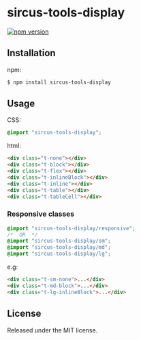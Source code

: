 # sircus-tools-display

[![npm version](https://img.shields.io/npm/v/sircus-tools-display.svg?style=flat)](https://www.npmjs.com/package/sircus-tools-display)

## Installation

npm:

```bash
$ npm install sircus-tools-display
```

## Usage

CSS:

```css
@import "sircus-tools-display";
```

html:

```html
<div class="t-none"></div>
<div class="t-block"></div>
<div class="t-flex"></div>
<div class="t-inlineBlock"></div>
<div class="t-inline"></div>
<div class="t-table"></div>
<div class="t-tableCell"></div>
```

### Responsive classes

```css
@import "sircus-tools-display/responsive";
/*  OR  */
@import "sircus-tools-display/sm";
@import "sircus-tools-display/md";
@import "sircus-tools-display/lg";
```
e.g:

```html
<div class="t-sm-none">...</div>
<div class="t-md-block">...</div>
<div class="t-lg-inlineBlock">...</div>
```

## License
Released under the MIT license.
